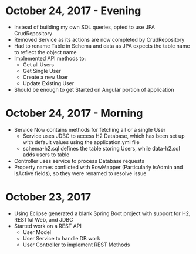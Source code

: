 October 24, 2017 - Evening
==========================
- Instead of building my own SQL queries, opted to use JPA CrudRepository 
- Removed Service as its actions are now completed by CrudRepository
- Had to rename Table in Schema and data as JPA expects the table name to reflect the object name
- Implemented API methods to:
	- Get all Users
	- Get Single User
	- Create a new User
	- Update Existing User
- Should be enough to get Started on Angular portion of application

October 24, 2017 - Morning
========================
- Service Now contains methods for fetching all or a single User
	- Service uses JDBC to access H2 Database, which has been set up with default values using the application.yml file
	- schema-h2.sql defines the table storing Users, while data-h2.sql adds users to table
- Controller uses service to process Database requests
- Property names conflicted with RowMapper (Particularly isAdmin and isActive fields), so they were renamed to resolve issue

October 23, 2017
================
- Using Eclipse generated a blank Spring Boot project with support for H2, RESTful Web, and JDBC
- Started work on a REST API
	- User Model
	- User Service to handle DB work
	- User Controller to implement REST Methods
